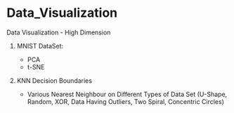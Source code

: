 # Data_Visualization
Data Visualization - High Dimension

1. MNIST DataSet:
    - PCA
    - t-SNE

2. KNN Decision Boundaries
    - Various Nearest Neighbour on Different Types of Data Set (U-Shape, Random, XOR, Data Having Outliers, Two Spiral, Concentric Circles)
